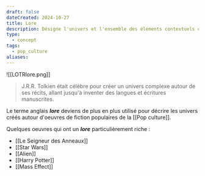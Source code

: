```yaml
---
draft: false
dateCreated: 2024-10-27
title: Lore
description: Désigne l'univers et l'ensemble des éléments contextuels construits autour d'une oeuvre de fiction.
type:
  - concept
tags:
  - pop_culture
aliases:
---
```

![[LOTRlore.png]]
> J.R.R. Tolkien était célèbre pour créer un univers complexe autour de ses récits, allant jusqu'à inventer des langues et écritures manuscrites. 

Le terme anglais ***lore*** deviens de plus en plus utilisé pour décrire les univers créés autour d'oeuvres de fiction populaires de la [[Pop culture]]. 

Quelques oeuvres qui ont un ***lore*** particulièrement riche : 
- [[Le Seigneur des Anneaux]]
- [[Star Wars]]
- [[Alien]]
- [[Harry Potter]]
- [[Mass Effect]]